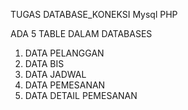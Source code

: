TUGAS DATABASE_KONEKSI Mysql PHP

ADA 5 TABLE DALAM DATABASES
1. DATA PELANGGAN
2. DATA BIS
3. DATA JADWAL
4. DATA PEMESANAN
5. DATA DETAIL PEMESANAN
